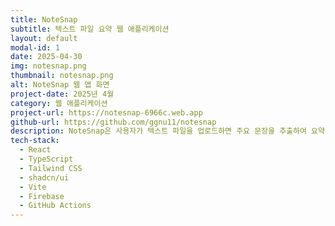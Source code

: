 ```yaml
---
title: NoteSnap
subtitle: 텍스트 파일 요약 웹 애플리케이션
layout: default
modal-id: 1
date: 2025-04-30
img: notesnap.png
thumbnail: notesnap.png
alt: NoteSnap 웹 앱 화면
project-date: 2025년 4월
category: 웹 애플리케이션
project-url: https://notesnap-6966c.web.app
github-url: https://github.com/ggnu11/notesnap
description: NoteSnap은 사용자가 텍스트 파일을 업로드하면 주요 문장을 추출하여 요약 결과를 보여주는 웹 애플리케이션입니다. GPT나 외부 AI API 없이 브라우저 내에서 요약 알고리즘이 작동하며, 깔끔하고 직관적인 UI로 구현되었습니다. 정적 파일로 빌드된 프로젝트는 Firebase Hosting에 배포되며, GitHub Actions를 통한 자동 배포 파이프라인을 구축했습니다.
tech-stack:
  - React
  - TypeScript
  - Tailwind CSS
  - shadcn/ui
  - Vite
  - Firebase
  - GitHub Actions
---
```

